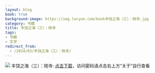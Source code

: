 ```yaml
---
layout: blog
book: true
background-image: https://img.locyoo.com/book丰饶之海（三）：晓寺.jpg
category: 书籍
title: 丰饶之海（三）：晓寺
tags:
- 书籍
- 文学
redirect_from:
  - /2024/03/丰饶之海（三）：晓寺/
---
```

![](https://img.locyoo.com/book丰饶之海（三）：晓寺.jpg)
丰饶之海（三）：晓寺: <a name = "ref1" href="https://url18.ctfile.com/f/50983618-1323443488-01db5e?p=3619">点击下载</a>，访问密码请点击右上方“关于”自行查看